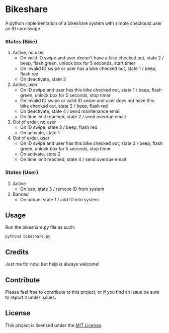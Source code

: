 # Bikeshare

A python implementation of a bikeshare system with simple checkouts user an ID card swipe.

### States (Bike)
1. Active, no user
	- On valid ID swipe and user doesn't have a bike checked out, state 2 / beep, flash green, unlock box for 5 seconds, start timer
	- On invalid ID swipe or user has a bike checked out, state 1 / beep, flash red
	- On deactivate, state 3
2. Active, user
	- On ID swipe and user has this bike checked out, state 1 / beep, flash green, unlock box for 5 seconds, stop timer
	- On invalid ID swipe or valid ID swipe and user does not have this bike checked out, state 2 / beep, flash red
	- On deactivate, state 4 / send maintenance email
	- On time limit reached, state 2 / send overdue email
3. Out of order, no user
	- On ID swipe, state 3 / beep, flash red
	- On activate, state 1
4. Out of order, user
	- On ID swipe and user has this bike checked out, state 3 / beep, flash green, unlock box for 5 seconds, stop timer
	- On activate, state 2
	- On time limit reached, state 4 / send overdue email

### States (User)
1. Active
	- On ban, state 3 / remove ID from system
3. Banned
	- On unban, state 1 / add ID into system

## Usage
Run the bikeshare.py file as such:

```
python3 bikeshare.py
```

## Credits
Just me for now, but help is always welcome!

## Contribute
Please feel free to contribute to this project, or if you find an issue be sure to report it under issues.

## License
This project is licensed under the [MIT License](License).
